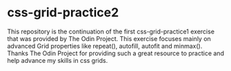 # css-grid-practice2
This repository is the continuation of the first css-grid-practice1 exercise that was provided by The Odin Project. This exercise focuses mainly on advanced Grid properties like repeat(), autofill, autofit and minmax(). Thanks The Odin Project for providing such a great resource to practice and help advance my skills in css grids.
